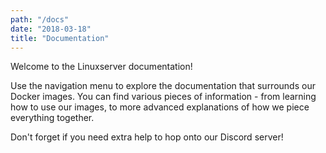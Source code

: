 ```yaml
---
path: "/docs"
date: "2018-03-18"
title: "Documentation"
---
```


<div class="preface">
Welcome to the Linuxserver documentation!
</div>

<p></p>
Use the navigation menu to explore the documentation that surrounds our Docker images. You can find various pieces of information - from learning how to use our images, to more advanced explanations of how we piece everything together.

<p></p>
Don't forget if you need extra help to hop onto our Discord server!

